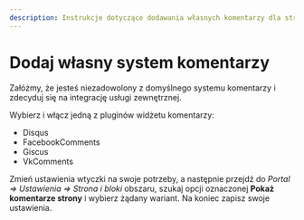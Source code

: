 ```yaml
---
description: Instrukcje dotyczące dodawania własnych komentarzy dla stron portalu
---
```


# Dodaj własny system komentarzy

Załóżmy, że jesteś niezadowolony z domyślnego systemu komentarzy i zdecyduj się na integrację usługi zewnętrznej.

Wybierz i włącz jedną z pluginów widżetu komentarzy:

- Disqus
- FacebookComments
- Giscus
- VkComments

Zmień ustawienia wtyczki na swoje potrzeby, a następnie przejdź do _Portal => Ustawienia => Strona i bloki_ obszaru, szukaj opcji oznaczonej **Pokaż komentarze strony** i wybierz żądany wariant. Na koniec zapisz swoje ustawienia.

